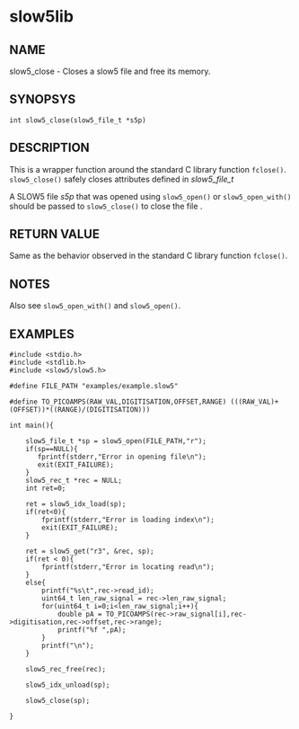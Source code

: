 # slow5lib

## NAME
slow5_close - Closes a slow5 file and free its memory.

## SYNOPSYS
`int slow5_close(slow5_file_t *s5p)`

## DESCRIPTION
This is a wrapper function around the standard C library function `fclose()`.
`slow5_close()` safely closes attributes defined in *slow5_file_t*

A SLOW5 file *s5p* that was opened using `slow5_open()` or `slow5_open_with()` should be passed to `slow5_close()` to close the file .

## RETURN VALUE
Same as the behavior observed in the standard C library function `fclose()`.

## NOTES

Also see `slow5_open_with()` and `slow5_open()`.

## EXAMPLES

```
#include <stdio.h>
#include <stdlib.h>
#include <slow5/slow5.h>

#define FILE_PATH "examples/example.slow5"

#define TO_PICOAMPS(RAW_VAL,DIGITISATION,OFFSET,RANGE) (((RAW_VAL)+(OFFSET))*((RANGE)/(DIGITISATION)))

int main(){

    slow5_file_t *sp = slow5_open(FILE_PATH,"r");
    if(sp==NULL){
       fprintf(stderr,"Error in opening file\n");
       exit(EXIT_FAILURE);
    }
    slow5_rec_t *rec = NULL;
    int ret=0;

    ret = slow5_idx_load(sp);
    if(ret<0){
        fprintf(stderr,"Error in loading index\n");
        exit(EXIT_FAILURE);
    }

    ret = slow5_get("r3", &rec, sp);
    if(ret < 0){
        fprintf(stderr,"Error in locating read\n");
    }
    else{
        printf("%s\t",rec->read_id);
        uint64_t len_raw_signal = rec->len_raw_signal;
        for(uint64_t i=0;i<len_raw_signal;i++){
            double pA = TO_PICOAMPS(rec->raw_signal[i],rec->digitisation,rec->offset,rec->range);
            printf("%f ",pA);
        }
        printf("\n");
    }

    slow5_rec_free(rec);

    slow5_idx_unload(sp);

    slow5_close(sp);

}
```
